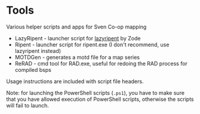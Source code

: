 # Tools
Various helper scripts and apps for Sven Co-op mapping

- LazyRipent - launcher script for [lazyripent](https://github.com/Zode/Lazyripent2) by Zode
- Ripent - launcher script for ripent.exe (I don't recommend, use lazyripent instead)
- MOTDGen - generates a motd file for a map series
- ReRAD - cmd tool for RAD.exe, useful for redoing the RAD process for compiled bsps

Usage instructions are included with script file headers.

Note: for launching the PowerShell scripts (`.ps1`), you have to make sure that you have allowed execution of PowerShell scripts, otherwise the scripts will fail to launch.
